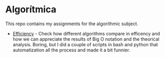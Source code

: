 # Algorítmica

This repo contains my assignments for the algorithmic subject. 

* [Efficiency](https://github.com/yabirgb/algoritmica/tree/master/eficiencia) - Check how different algorithms compare in 
efficency and how we can appreciate the results of Big O notation and the theorical analysis. Boring, but I did a couple 
of scripts in bash and python that automatization all the process and made it a bit funnier.
